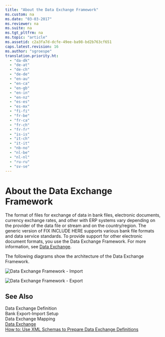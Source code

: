 ```yaml
---
title: "About the Data Exchange Framework"
ms.custom: na
ms.date: "03-03-2017"
ms.reviewer: na
ms.suite: na
ms.tgt_pltfrm: na
ms.topic: "article"
ms.assetid: c2a3fa7d-dcfe-49ee-ba98-bd2b763cf651
caps.latest.revision: 16
ms.author: "sgroespe"
translation.priority.ht: 
  - "da-dk"
  - "de-at"
  - "de-ch"
  - "de-de"
  - "en-au"
  - "en-ca"
  - "en-gb"
  - "en-in"
  - "en-nz"
  - "es-es"
  - "es-mx"
  - "fi-fi"
  - "fr-be"
  - "fr-ca"
  - "fr-ch"
  - "fr-fr"
  - "is-is"
  - "it-ch"
  - "it-it"
  - "nb-no"
  - "nl-be"
  - "nl-nl"
  - "ru-ru"
  - "sv-se"
---
```

# About the Data Exchange Framework
The format of files for exchange of data in bank files, electronic documents, currency exchange rates, and other with ERP systems vary depending on the provider of the data file or stream and on the country\/region. The generic version of FIX INCLUDE HERE<!--[!INCLUDE[dyn_nav](../../ApplicationDesign/includes/dyn_nav_md.md)] --> supports various bank file formats and data service standards. To provide support for other electronic document formats, you use the Data Exchange Framework. For more information, see [Data Exchange](../../BusinessFunctionality/DataExchange/data-exchange.md).  
  
 The following diagrams show the architecture of the Data Exchange Framework.  
  
 ![Data Exchange Framework &#45; Import](../../BusinessFunctionality/DataExchange/media/nav_dataexchangeframework_import.png "NAV\_DataExchangeFramework\_Import")  
  
 ![Data Exchange Framework &#45; Export](../../BusinessFunctionality/DataExchange/media/nav_dataexchangeframework_export.png "NAV\_DataExchangeFramework\_Export")  
  
## See Also  
 Data Exchange Definition   
 Bank Export\-Import Setup   
 Data Exchange Mapping   
 [Data Exchange](../../BusinessFunctionality/DataExchange/data-exchange.md)   
 [How to: Use XML Schemas to Prepare Data Exchange Definitions](../../BusinessFunctionality/DataExchange/how-to-use-xml-schemas-to-prepare-data-exchange-definitions.md)